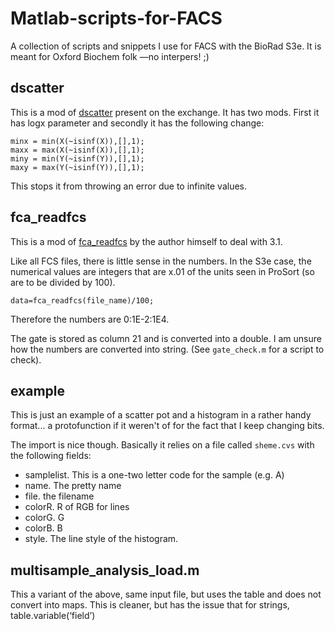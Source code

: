 # Matlab-scripts-for-FACS
A collection of scripts and snippets I use for FACS with the BioRad S3e. It is meant for Oxford Biochem folk —no interpers! ;)

## dscatter
This is a mod of [dscatter](http://uk.mathworks.com/matlabcentral/fileexchange/8430-flow-cytometry-data-reader-and-visualization?focused=6779476&tab=function) present on the exchange. It has two mods. First it has logx parameter and secondly it has the following change:

    minx = min(X(~isinf(X)),[],1);
    maxx = max(X(~isinf(X)),[],1);
    miny = min(Y(~isinf(Y)),[],1);
    maxy = max(Y(~isinf(Y)),[],1);

This stops it from throwing an error due to infinite values.

## fca_readfcs
This is a mod of [fca_readfcs](https://uk.mathworks.com/matlabcentral/fileexchange/9608-fcs-data-reader) by the author himself to deal with 3.1.

Like all FCS files, there is little sense in the numbers. In the S3e case, the numerical values are integers that are x.01 of the units seen in ProSort (so are to be divided by 100).

	data=fca_readfcs(file_name)/100;

Therefore the numbers are 0:1E-2:1E4.

The gate is stored as column 21 and is converted into a double. I am unsure how the numbers are converted into string. (See `gate_check.m` for a script to check).


## example
This is just an example of a scatter pot and a histogram in a rather handy format... a protofunction if it weren't of for the fact that I keep changing bits.

The import is nice though.
Basically it relies on a file called `sheme.cvs` with the following fields:
* samplelist. This is a one-two letter code for the sample (e.g. A)
* name. The pretty name
* file. the filename
* colorR. R of RGB for lines
* colorG. G
* colorB. B
* style. The line style of the histogram.

## multisample_analysis_load.m
This a variant of the above, same input file, but uses the table and does not convert into maps. This is cleaner, but has the issue that for strings, table.variable(‘field’)
